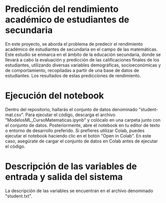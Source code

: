 # Predicción del rendimiento académico de estudiantes de secundaria

En este proyecto, se aborda el problema de predecir el rendimiento académico de estudiantes de secundaria en el campo de las matemáticas​. Este estudio se enmarca en el ámbito de la educación secundaria, donde se llevará a cabo la evaluación y predicción de las calificaciones finales de los estudiantes, utilizando diversas variables demográficas, socioeconómicas y de comportamiento, recopiladas a partir de una base de datos de estudiantes. Los resultados de estas predicciones de rendimiento.

# Ejecución del notebook

Dentro del repositorio, hallarás el conjunto de datos denominado "student-mat.csv". Para ejecutar el código, descarga el archivo "ModelosML_CursoMatematicas.ipynb" y colócalo en una carpeta junto con el conjunto de datos. Posteriormente, abre el notebook en tu editor de texto o entorno de desarrollo preferido. Si prefieres utilizar Colab, puedes ejecutar el notebook haciendo clic en el botón "Open in Colab". En este caso, asegúrate de cargar el conjunto de datos en Colab antes de ejecutar el código.

# Descripción de las variables de entrada y salida del sistema

La descripción de las variables se encuentran en el archivo denominado "student.txt".
